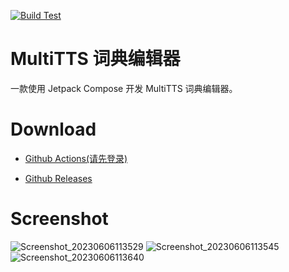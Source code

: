 [![Build Test](https://github.com/jing332/TtsDictEditor/actions/workflows/build.yaml/badge.svg)](https://github.com/jing332/TtsDictEditor/actions/workflows/build.yaml)
# MultiTTS 词典编辑器
一款使用 Jetpack Compose 开发 MultiTTS 词典编辑器。

# Download

- [Github Actions(请先登录)](https://github.com/jing332/TtsDictEditor/actions)

- [Github Releases](https://github.com/jing332/TtsDictEditor/releases)

# Screenshot

![Screenshot_20230606113529](https://github.com/jing332/TtsDictEditor/assets/42014615/cf035639-ba82-4b3e-91ef-6521188e9805)
![Screenshot_20230606113545](https://github.com/jing332/TtsDictEditor/assets/42014615/9ff65207-d28e-4253-b18c-a94d3058aa26)
![Screenshot_20230606113640](https://github.com/jing332/TtsDictEditor/assets/42014615/1b4dbb38-f8b6-409c-9c1a-f199125c53ac)
